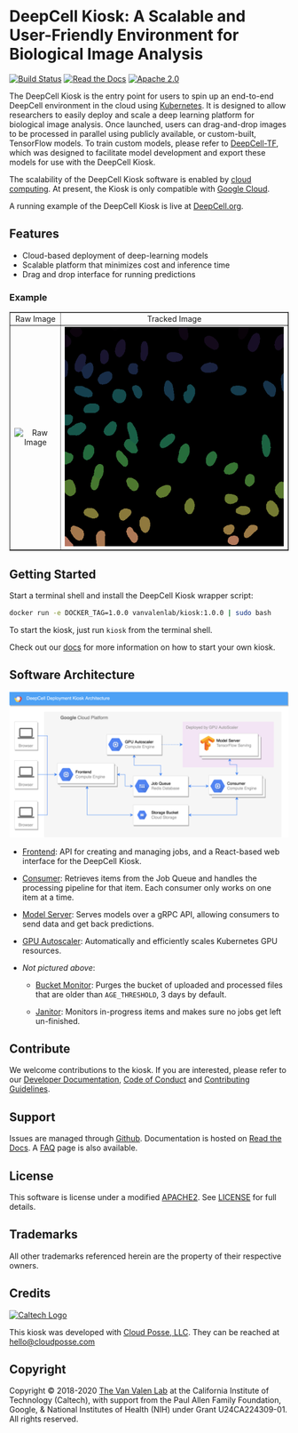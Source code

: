 # DeepCell Kiosk: A Scalable and User-Friendly Environment for Biological Image Analysis

[![Build Status](https://travis-ci.com/vanvalenlab/kiosk.svg?branch=master)](https://travis-ci.com/vanvalenlab/kiosk)
[![Read the Docs](https://img.shields.io/readthedocs/kiosk?logo=Read%20the%20Docs)](https://deepcell-kiosk.readthedocs.io/en/master)
[![Apache 2.0](https://img.shields.io/badge/License-Apache%202.0-blue.svg)](https://github.com/vanvalenlab/kiosk/blob/master/LICENSE)

The DeepCell Kiosk is the entry point for users to spin up an end-to-end DeepCell environment in the cloud using [Kubernetes](https://kubernetes.io/). It is designed to allow researchers to easily deploy and scale a deep learning platform for biological image analysis. Once launched, users can drag-and-drop images to be processed in parallel using publicly available, or custom-built, TensorFlow models. To train custom models, please refer to [DeepCell-TF](https://github.com/vanvalenlab/deepcell-tf), which was designed to facilitate model development and export these models for use with the DeepCell Kiosk.

The scalability of the DeepCell Kiosk software is enabled by [cloud computing](https://en.wikipedia.org/wiki/Cloud_computing). At present, the Kiosk is only compatible with [Google Cloud](https://cloud.google.com/).

A running example of the DeepCell Kiosk is live at [DeepCell.org](https://deepcell.org).

## Features

- Cloud-based deployment of deep-learning models
- Scalable platform that minimizes cost and inference time
- Drag and drop interface for running predictions

### Example
<table width="700" border="1" cellpadding="5">

<tr>
<td align="center" valign="center">
Raw Image
</td>

<td align="center" valign="center">
Tracked Image
</td>
</tr>

<tr>
<td align="center" valign="center">
<img src="https://raw.githubusercontent.com/vanvalenlab/kiosk/master/docs/images/raw.gif" alt="Raw Image" />
</td>

<td align="center" valign="center">
<img src="https://raw.githubusercontent.com/vanvalenlab/kiosk/master/docs/images/tracked.gif" alt="Tracked Image" />
</td>
</tr>

</table>

## Getting Started

Start a terminal shell and install the DeepCell Kiosk wrapper script:

```bash
docker run -e DOCKER_TAG=1.0.0 vanvalenlab/kiosk:1.0.0 | sudo bash
```

To start the kiosk, just run `kiosk` from the terminal shell.

Check out our [docs](https://deepcell-kiosk.readthedocs.io/en/master/GETTING_STARTED.html) for more information on how to start your own kiosk.

## Software Architecture

![Kiosk Architecture](https://raw.githubusercontent.com/vanvalenlab/kiosk/master/docs/images/Kiosk_Architecture.png)

- [Frontend](https://github.com/vanvalenlab/kiosk-frontend): API for creating and managing jobs, and a React-based web interface for the DeepCell Kiosk.

- [Consumer](https://github.com/vanvalenlab/kiosk-redis-consumer): Retrieves items from the Job Queue and handles the processing pipeline for that item. Each consumer only works on one item at a time.

- [Model Server](https://github.com/vanvalenlab/kiosk-tf-serving): Serves models over a gRPC API, allowing consumers to send data and get back predictions.

- [GPU Autoscaler](https://github.com/vanvalenlab/kiosk-autoscaler): Automatically and efficiently scales Kubernetes GPU resources.

- _Not pictured above_:

  * [Bucket Monitor](https://github.com/vanvalenlab/kiosk-bucket-monitor): Purges the bucket of uploaded and processed files that are older than `AGE_THRESHOLD`, 3 days by default.

  * [Janitor](https://github.com/vanvalenlab/kiosk-redis-janitor): Monitors in-progress items and makes sure no jobs get left un-finished.


## Contribute

We welcome contributions to the kiosk. If you are interested, please refer to our [Developer Documentation](https://deepcell-kiosk.readthedocs.io/en/master/DEVELOPER.html), [Code of Conduct](https://github.com/vanvalenlab/kiosk/blob/master/CODE_OF_CONDUCT.md) and [Contributing Guidelines](https://github.com/vanvalenlab/kiosk/blob/master/CONTRIBUTING.md).

## Support

Issues are managed through [Github](https://github.com/vanvalenlab/kiosk/issues).
Documentation is hosted on [Read the Docs](https://deepcell-kiosk.readthedocs.io/en/master).
A [FAQ](http://www.deepcell.org.faq) page is also available.

## License

This software is license under a modified [APACHE2](https://opensource.org/licenses/Apache-2.0). See [LICENSE](https://github.com/vanvalenlab/kiosk/blob/master/LICENSE) for full  details.

## Trademarks

All other trademarks referenced herein are the property of their respective owners.

## Credits

[![Caltech Logo](https://upload.wikimedia.org/wikipedia/commons/7/75/Caltech_Logo.svg)](http://www.vanvalen.caltech.edu/)

This kiosk was developed with [Cloud Posse, LLC](https://cloudposse.com). They can be reached at <hello@cloudposse.com>

## Copyright

Copyright © 2018-2020 [The Van Valen Lab](http://www.vanvalen.caltech.edu/) at the California Institute of Technology (Caltech), with support from the Paul Allen Family Foundation, Google, & National Institutes of Health (NIH) under Grant U24CA224309-01.
All rights reserved.

